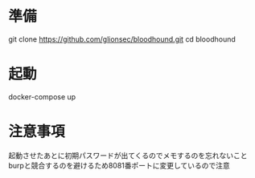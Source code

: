 # 準備
git clone https://github.com/glionsec/bloodhound.git
cd bloodhound

# 起動
docker-compose up

# 注意事項
起動させたあとに初期パスワードが出てくるのでメモするのを忘れないこと
burpと競合するのを避けるため8081番ポートに変更しているので注意
